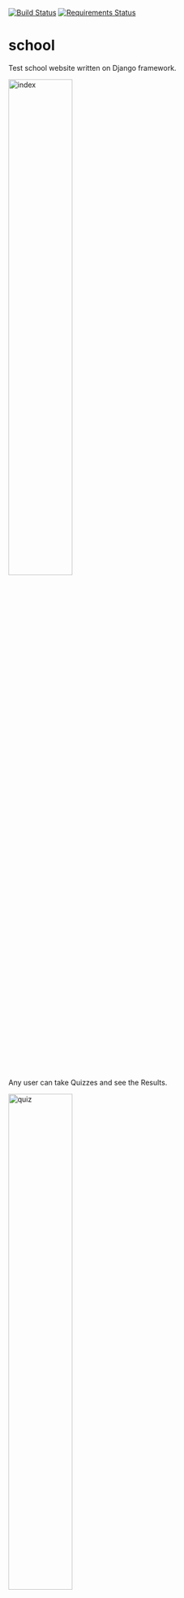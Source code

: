[![Build Status](https://travis-ci.org/sashabrava/school.svg?branch=master)](https://travis-ci.org/sashabrava/school)
[![Requirements Status](https://requires.io/github/sashabrava/school/requirements.svg?branch=master)](https://requires.io/github/sashabrava/school/requirements/?branch=master)
# school

Test school website written on Django framework.

<img src="https://user-images.githubusercontent.com/11160215/59548887-e0566680-8f5d-11e9-886c-41d048074328.PNG" alt="index" width="50%" />

Any user can take Quizzes and see the Results.

<img src="https://user-images.githubusercontent.com/11160215/59548888-e0eefd00-8f5d-11e9-95be-c026e886c840.PNG" alt="quiz" width="50%" />

Logged in users can look at the history of their Results.

<img src="https://user-images.githubusercontent.com/11160215/59548892-e0eefd00-8f5d-11e9-8c8f-5bbce5d28b58.PNG" alt="user-results" width="50%" />

Logged in users can edit their Profile

<img src="https://user-images.githubusercontent.com/11160215/59548890-e0eefd00-8f5d-11e9-8c8d-bf35ffca9b97.PNG" alt="user-edit" width="50%" />

Administrators can see correct Replies on Quizzes

<img src="https://user-images.githubusercontent.com/11160215/59548886-e0566680-8f5d-11e9-96c2-36ea61354024.PNG" alt="correct-replies" width="50%" />

Administrators can see all Quizzes Results and filter them by Quiz and User.

<img src="https://user-images.githubusercontent.com/11160215/59548884-e0566680-8f5d-11e9-9110-99f64f7d7275.PNG" alt="admin-results" width="50%" />

Administrator can see all Quizzes Results using Django REST page with django_filter.

<img src="https://user-images.githubusercontent.com/11160215/59737096-f5384000-9264-11e9-9da2-b1265ff3fce3.PNG" alt="admin-results-api" width="50%" />

Administrator can upload new Quizzes, created in XML format (example file for upload is 1.xml in the root of project)

<img src="https://user-images.githubusercontent.com/11160215/59548889-e0eefd00-8f5d-11e9-8b10-ee4d2d624ae5.PNG" alt="upload-test" width="50%" />
